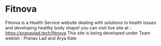 # Fitnova
Fitnova is a Health Service website dealing with solutions to health issues and developing healthy body shape!
you can visit live site at : https://pranavlad.tech/fitnova
This site is being developed under Team webish : Pranav Lad and Arya Kale
